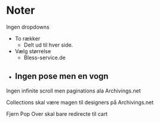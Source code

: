 # Noter
Ingen dropdowns

- To rækker
    - Delt ud til hver side.
- Vælg størrelse
    - Bless-service.de
- Ingen pose men en vogn 
    - 



Ingen infinite scroll men paginations ala Archivings.net

Collections skal være magen til designers på Archivings.net

Fjern Pop Over skal bare redirecte til cart